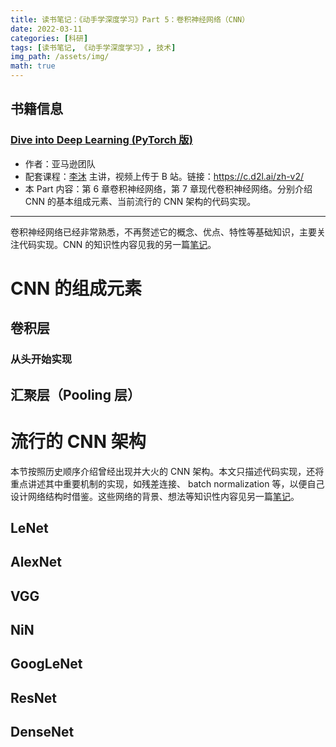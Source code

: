 ```yaml
---
title: 读书笔记：《动手学深度学习》Part 5：卷积神经网络（CNN）
date: 2022-03-11
categories: [科研]
tags: [读书笔记, 《动手学深度学习》, 技术]
img_path: /assets/img/
math: true
---
```



## 书籍信息 

### [Dive into Deep Learning (PyTorch 版)](https://d2l.ai)
- 作者：亚马逊团队
- 配套课程：[李沐](https://space.bilibili.com/1567748478/) 主讲，视频上传于 B 站。链接：<https://c.d2l.ai/zh-v2/>
- 本 Part 内容：第 6 章卷积神经网络，第 7 章现代卷积神经网络。分别介绍 CNN 的基本组成元素、当前流行的 CNN 架构的代码实现。

------------------------------

卷积神经网络已经非常熟悉，不再赘述它的概念、优点、特性等基础知识，主要关注代码实现。CNN 的知识性内容见我的另一篇[笔记]()。

# CNN 的组成元素

## 卷积层



### 从头开始实现


## 汇聚层（Pooling 层）




# 流行的 CNN 架构

本节按照历史顺序介绍曾经出现并大火的 CNN 架构。本文只描述代码实现，还将重点讲述其中重要机制的实现，如残差连接、 batch normalization 等，以便自己设计网络结构时借鉴。这些网络的背景、想法等知识性内容见另一篇[笔记]()。

## LeNet


## AlexNet




## VGG



## NiN



## GoogLeNet




## ResNet



## DenseNet




